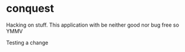 # conquest
Hacking on stuff.  This application with be neither good nor bug free so YMMV

Testing a change
